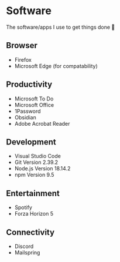 # Software

The software/apps I use to get things done 🚀

## Browser

- Firefox
- Microsoft Edge (for compatability)

## Productivity

- Microsoft To Do
- Microsoft Office
- 1Password
- Obsidian
- Adobe Acrobat Reader

## Development

- Visual Studio Code
- Git Version 2.39.2
- Node.js Version 18.14.2
- npm Version 9.5

## Entertainment

- Spotify
- Forza Horizon 5

## Connectivity

- Discord
- Mailspring
